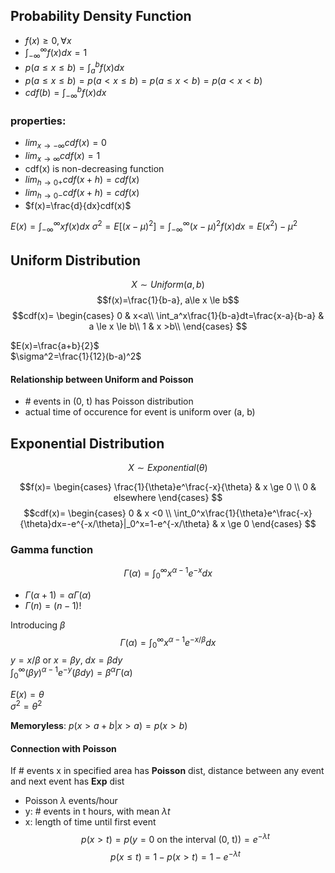 ## Probability Density Function
- $f(x) \ge 0, \forall x$
- $\int_{-\infty}^\infty f(x)dx=1$
- $p(a \le x \le b)=\int_a^b f(x)dx$
- $p(a \le x \le b)= p(a <x\le b)=p(a\le x <b)=p(a<x<b)$
- $cdf(b)=\int_{-\infty}^b f(x)dx$

### properties:
- $lim_{x\to -\infty}cdf(x)=0$
- $lim_{x\to \infty}cdf(x)=1$
- cdf(x) is non-decreasing function
- $lim_{h\to0+}cdf(x+h)=cdf(x)$
- $lim_{h\to0-}cdf(x+h)=cdf(x)$
- $f(x)=\frac{d}{dx}cdf(x)$

$E(x)=\int_{-\infty}^{\infty}xf(x)dx$
$\sigma^2=E[(x-\mu)^2]=\int_{-\infty}^{\infty}(x-\mu)^2f(x)dx=E(x^2)-\mu^2$

## Uniform Distribution
$$X \sim Uniform(a,b)$$
$$f(x)=\frac{1}{b-a}, a\le x \le b$$
$$cdf(x)=
    \begin{cases}
        0 & x<a\\
        \int_a^x\frac{1}{b-a}dt=\frac{x-a}{b-a} & a \le x \le b\\
        1 & x >b\\
    \end{cases}
$$

$E(x)=\frac{a+b}{2}$\
$\sigma^2=\frac{1}{12}(b-a)^2$

#### Relationship between Uniform and Poisson
- \# events in (0, t) has Poisson distribution
- actual time of occurence for event is uniform over (a, b)

## Exponential Distribution
$$X \sim Exponential(\theta)$$

$$f(x)=
    \begin{cases}
        \frac{1}{\theta}e^\frac{-x}{\theta} & x \ge 0 \\
        0 & elsewhere
    \end{cases}
$$
$$cdf(x)=
    \begin{cases}
        0 & x <0 \\
        \int_0^x\frac{1}{\theta}e^\frac{-x}{\theta}dx=-e^{-x/\theta}|_0^x=1-e^{-x/\theta} & x \ge 0
    \end{cases}
$$

### Gamma function
$$\Gamma(\alpha)=\int_0^\infty x^{\alpha-1}e^{-x}dx$$
- $\Gamma(\alpha+1)=\alpha\Gamma(\alpha)$
- $\Gamma(n)=(n-1)!$

Introducing $\beta$
$$\Gamma(\alpha)=\int_0^\infty x^{\alpha-1}e^{-x/\beta}dx$$
$y=x/\beta$ or $x=\beta y$, $dx=\beta dy$ \
$\int _0^\infty (\beta y)^{\alpha - 1}e^{-y}(\beta dy)=\beta^\alpha\Gamma(\alpha)$

$E(x)=\theta$\
$\sigma^2=\theta^2$

**Memoryless**: $p(x > a+b|x>a)=p(x>b)$

#### Connection with Poisson
If \# events x in specified area has **Poisson** dist, distance between any event and next event has **Exp** dist

- Poisson $\lambda$ events/hour
- y: \# events in t hours, with mean $\lambda t$
- x: length of time until first event
$$p(x>t)=p(y=0 \text{ on the interval (0, t)})=e^{-\lambda t}$$
$$p(x \le t)=1-p(x>t)=1-e^{-\lambda t}$$
